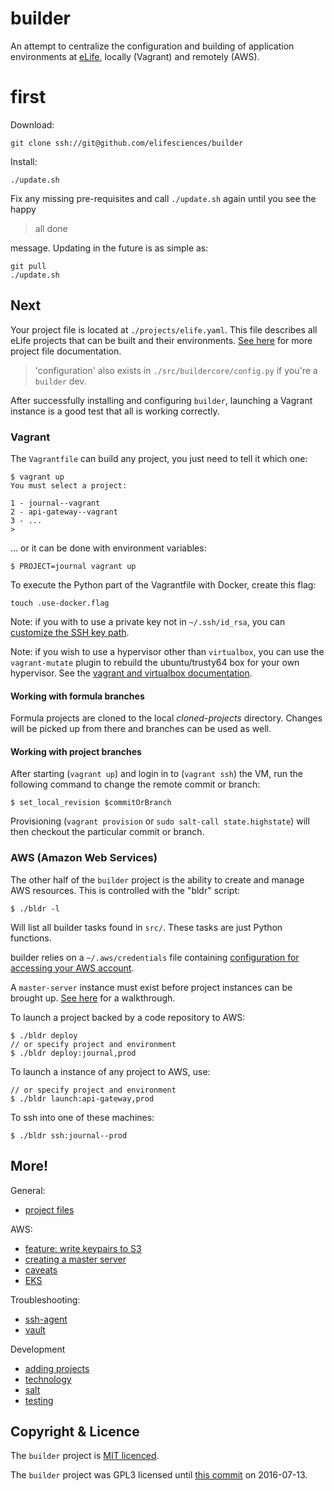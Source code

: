 # builder

An attempt to centralize the configuration and building of application environments at [eLife](https://elifesciences.org), locally (Vagrant) and remotely (AWS).

# first

Download:

	git clone ssh://git@github.com/elifesciences/builder

Install:

    ./update.sh

Fix any missing pre-requisites and call `./update.sh` again until you see the happy

> all done

message. Updating in the future is as simple as:

    git pull
    ./update.sh

## Next

Your project file is located at `./projects/elife.yaml`. This file describes all eLife projects that can be built and their environments. [See here](docs/projects.md) for more project file documentation.

> 'configuration' also exists in `./src/buildercore/config.py` if you're a `builder` dev.

After successfully installing and configuring `builder`, launching a Vagrant instance is a good test that all is working correctly.

### Vagrant

The `Vagrantfile` can build any project, you just need to tell it which one:

    $ vagrant up
    You must select a project:

    1 - journal--vagrant
    2 - api-gateway--vagrant
    3 - ...
    >

... or it can be done with environment variables:

    $ PROJECT=journal vagrant up

To execute the Python part of the Vagrantfile with Docker, create this flag:

```
touch .use-docker.flag
```

Note: if you with to use a private key not in `~/.ssh/id_rsa`, you can [customize the SSH key path](docs/ssh-key.md).

Note: if you wish to use a hypervisor other than `virtualbox`, you can use the `vagrant-mutate` plugin
to rebuild the ubuntu/trusty64 box for your own hypervisor.  See the [vagrant and virtualbox documentation](docs/vagrant-and-virtualbox.md).

#### Working with formula branches

Formula projects are cloned to the local _cloned-projects_ directory. Changes will be picked up from there and branches can be used as well.

#### Working with project branches

After starting (`vagrant up`) and login in to (`vagrant ssh`) the VM, run the following command to change the remote commit or branch:

    $ set_local_revision $commitOrBranch

Provisioning (`vagrant provision` or `sudo salt-call state.highstate`) will then checkout the particular commit or branch.

### AWS (Amazon Web Services)

The other half of the `builder` project is the ability to create and manage AWS resources. This is controlled with the "bldr" script:

    $ ./bldr -l

Will list all builder tasks found in `src/`. These tasks are just Python functions.

builder relies on a `~/.aws/credentials` file containing [configuration for accessing your AWS account](https://aws.amazon.com/blogs/security/a-new-and-standardized-way-to-manage-credentials-in-the-aws-sdks/).

A `master-server` instance must exist before project instances can be brought up. [See here](docs/master-server.md) for a walkthrough.

To launch a project backed by a code repository to AWS:

    $ ./bldr deploy
    // or specify project and environment
    $ ./bldr deploy:journal,prod

To launch a instance of any project to AWS, use:

    // or specify project and environment
    $ ./bldr launch:api-gateway,prod

To ssh into one of these machines:

    $ ./bldr ssh:journal--prod

## More!

General:
* [project files](docs/projects.md)

AWS:
* [feature: write keypairs to S3](docs/feature,write-keypairs-to-s3.md)
* [creating a master server](docs/master-server.md)
* [caveats](docs/caveats.md)
* [EKS](docs/eks.md)

Troubleshooting:

* [ssh-agent](docs/ssh-agent.md)
* [vault](docs/vault.md)

Development

* [adding projects](docs/adding-projects.md)
* [technology](docs/tech.md)
* [salt](docs/salt.md)
* [testing](docs/testing.md)

## Copyright & Licence

The `builder` project is [MIT licenced](LICENCE.txt).

The `builder` project was GPL3 licensed until [this commit](https://github.com/elifesciences/builder/commit/2fd91c1cc86efad92a4f40caa93837960baa4855) on 2016-07-13.
